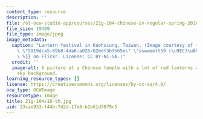 ```yaml
---
content_type: resource
description: ''
file: /ol-ocw-studio-app/courses/21g-104-chinese-iv-regular-spring-2018/23cae933f44b7d2d17e8b1b61d7879c5_21g-104s18-th.jpg
file_size: 19489
file_type: image/jpeg
image_metadata:
  caption: "Lantern festival in Kaohsiung, Taiwan. (Image courtesy of {{% resource_link\
    \ \"5919dca5-69b8-4da6-a026-82bdf3bf565e\" \"sswweett59 (\u9EC3\u88D5\u5CF0)\"\
    \ %}} on Flickr. License: CC BY-NC-SA.)"
  credit: ''
  image-alt: A picture at a Chinese temple with a lot of red lanterns with a blue
    sky background.
learning_resource_types: []
license: https://creativecommons.org/licenses/by-nc-sa/4.0/
ocw_type: OCWImage
resourcetype: Image
title: 21g-104s18-th.jpg
uid: 23cae933-f44b-7d2d-17e8-b1b61d7879c5
---
```

